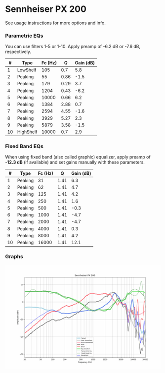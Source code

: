 # Sennheiser PX 200
See [usage instructions](https://github.com/jaakkopasanen/AutoEq#usage) for more options and info.

### Parametric EQs
You can use filters 1-5 or 1-10. Apply preamp of -6.2 dB or -7.6 dB, respectively.

|   # | Type      |   Fc (Hz) |    Q |   Gain (dB) |
|-----|-----------|-----------|------|-------------|
|   1 | LowShelf  |       105 | 0.7  |         5.8 |
|   2 | Peaking   |        55 | 0.86 |        -1.5 |
|   3 | Peaking   |       179 | 0.29 |         3.7 |
|   4 | Peaking   |      1204 | 0.43 |        -6.2 |
|   5 | Peaking   |     10000 | 0.66 |         6.2 |
|   6 | Peaking   |      1384 | 2.88 |         0.7 |
|   7 | Peaking   |      2594 | 4.55 |        -1.6 |
|   8 | Peaking   |      3929 | 5.27 |         2.3 |
|   9 | Peaking   |      5879 | 3.58 |        -1.5 |
|  10 | HighShelf |     10000 | 0.7  |         2.9 |

### Fixed Band EQs
When using fixed band (also called graphic) equalizer, apply preamp of **-12.3 dB** (if available) and set gains manually with these parameters.

|   # | Type    |   Fc (Hz) |    Q |   Gain (dB) |
|-----|---------|-----------|------|-------------|
|   1 | Peaking |        31 | 1.41 |         6.3 |
|   2 | Peaking |        62 | 1.41 |         4.7 |
|   3 | Peaking |       125 | 1.41 |         4.2 |
|   4 | Peaking |       250 | 1.41 |         1.6 |
|   5 | Peaking |       500 | 1.41 |        -0.3 |
|   6 | Peaking |      1000 | 1.41 |        -4.7 |
|   7 | Peaking |      2000 | 1.41 |        -4.7 |
|   8 | Peaking |      4000 | 1.41 |         0.3 |
|   9 | Peaking |      8000 | 1.41 |         4.2 |
|  10 | Peaking |     16000 | 1.41 |        12.1 |

### Graphs
![](./Sennheiser%20PX%20200.png)
